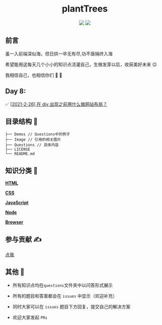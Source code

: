<h1 align="center">plantTrees</h1>

<p align="center">
  <img src="https://img.shields.io/badge/license-MIT-blue.svg"> 
  <a href="https://github.com/HJY-xh/plantTrees/pulls"><img src="https://img.shields.io/badge/PRs-welcome-brightgreen.svg"></a>
</p>

## 前言

虽一入前端深似海，但日拱一卒无有尽,功不唐捐终入海

希望能用这每天几个小小的知识点浇灌自己，生根发芽以后，收获美好未来 😉

我相信自己，也相信你们 💪 💪

## Day 8:

✅ [[2021-2-26] 在 div 出现之前用什么做网站布局？](https://github.com/HJY-xh/plantTrees/issues/13)

## 目录结构 📁

```
├── Demos // Questions中的例子
├── Image // 引用的相关图片
├── Questions // 具体内容
├── LICENSE
└── README.md
```

## 知识分类 📄

[**HTML**](https://github.com/HJY-xh/plantTrees/blob/main/questions/HTML.md)

[**CSS**](https://github.com/HJY-xh/plantTrees/blob/main/questions/CSS.md)

[**JavaScript**](https://github.com/HJY-xh/plantTrees/blob/main/questions/JavaScript.md)

[**Node**](https://github.com/HJY-xh/plantTrees/blob/main/questions/Node.md)

[**Browser**](https://github.com/HJY-xh/plantTrees/blob/main/questions/Browser.md)

## 参与贡献 ✍️

[点我](https://github.com/HJY-xh/plantTrees/wiki/%E5%A6%82%E4%BD%95%E5%8F%82%E4%B8%8E%E8%B4%A1%E7%8C%AE%EF%BC%9F)

## 其他 📢

- 所有知识点均在`questions`文件夹中以问答形式展示

- 所有的题目和答案都会在 `issues` 中显示（欢迎补充）

- 同时大家可以在 `issues` 题目下方回复，提交自己的解决方案

- 欢迎大家发起 `PRs`
